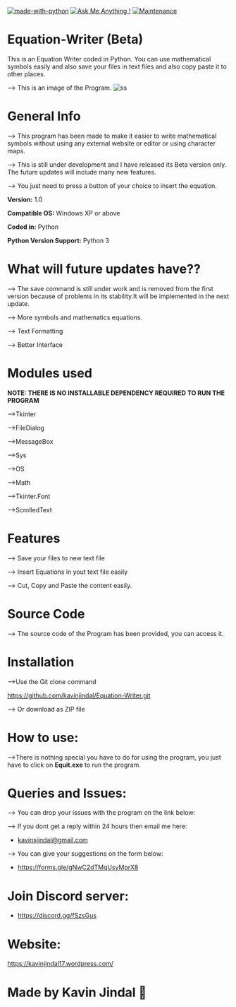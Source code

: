 [![made-with-python](https://img.shields.io/badge/Made%20with-Python-1f425f.svg)](https://www.python.org/)
[![Ask Me Anything !](https://img.shields.io/badge/Ask%20me-anything-1abc9c.svg)](https://GitHub.com/Naereen/ama)
[![Maintenance](https://img.shields.io/badge/Maintained%3F-yes-green.svg)](https://GitHub.com/Naereen/StrapDown.js/graphs/commit-activity)


# Equation-Writer (Beta)
This is an Equation Writer coded in Python. You can use mathematical symbols easily and also save your files in text files and also copy paste it to other places.

--> This is an image of the Program. 
![ss](https://user-images.githubusercontent.com/68228966/96552414-59dc3280-12d1-11eb-9787-d31658f83aed.PNG)

# General Info
--> This program has been made to make it easier to write mathematical symbols without using any external website or editor or using character maps.

--> This is still under development and I have released its Beta version only. The future updates will include many new features.

--> You just need to press a button of your choice to insert the equation.

**Version:** 1.0

**Compatible OS:** Windows XP or above

**Coded in:** Python

**Python Version Support:** Python 3

# What will future updates have??

--> The save command is still under work and is removed from the first version because of problems in its stability.It will be implemented in the next update.

--> More symbols and mathematics equations. 

--> Text Formatting 

--> Better Interface


# Modules used
**NOTE: THERE IS NO INSTALLABLE DEPENDENCY REQUIRED TO RUN THE PROGRAM**

-->Tkinter

-->FileDialog

-->MessageBox

-->Sys

-->OS

-->Math

-->Tkinter.Font

-->ScrolledText

# Features
--> Save your files to new text file

--> Insert Equations in yout text file easily

--> Cut, Copy and Paste the content easily.

# Source Code

--> The source code of the Program has been provided, you can access it.

# Installation
-->Use the Git clone command 

https://github.com/kavinjindal/Equation-Writer.git

--> Or download as ZIP file

# How to use:
-->There is nothing special you have to do for using the program, you just have to click on **Equit.exe** to run the program.

# Queries and Issues:
--> You can drop your issues with the program on the link below:

--> If you dont get a reply within 24 hours then email me here:

* kavinsjindal@gmail.com

--> You can give your suggestions on the form below:

* https://forms.gle/gNwC2dTMqUsyMprX8

# Join Discord server:

* https://discord.gg/fSzsGus

# Website: 

https://kavinjindal17.wordpress.com/

# Made by Kavin Jindal :metal:
